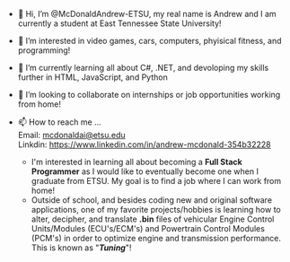 - 👋 Hi, I’m @McDonaldAndrew-ETSU, my real name is Andrew and I am currently a student at East Tennessee State University!
- 👀 I’m interested in video games, cars, computers, phyisical fitness, and programming!
- 🌱 I’m currently learning all about C#, .NET, and devoloping my skills further in HTML, JavaScript, and Python  
- 💞️ I’m looking to collaborate on internships or job opportunities working from home!
- 📫 How to reach me ...  
Email: mcdonaldai@etsu.edu    
Linkdin: https://www.linkedin.com/in/andrew-mcdonald-354b32228

   - I'm interested in learning all about becoming a **Full Stack Programmer** as I would like to eventually become one when I graduate from ETSU.  My goal is to find a 
job where I can work from home!
   - Outside of school, and besides coding new and original software applications, one of my favorite projects/hobbies is  learning how to alter, decipher, and translate **.bin** files of vehicular Engine Control Units/Modules (ECU's/ECM's) and 
Powertrain Control Modules (PCM's) in order to optimize engine and transmission performance.  This is known as "***Tuning***"!

<!---
McDonaldAndrew-ETSU/McDonaldAndrew-ETSU is a ✨ special ✨ repository because its `README.md` (this file) appears on your GitHub profile.
You can click the Preview link to take a look at your changes.
--->
